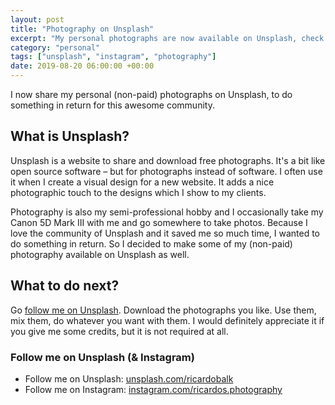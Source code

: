 ```yaml
---
layout: post
title: "Photography on Unsplash"
excerpt: "My personal photographs are now available on Unsplash, check it out!"
category: "personal"
tags: ["unsplash", "instagram", "photography"]
date: 2019-08-20 06:00:00 +00:00
---
```


I now share my personal (non-paid) photographs on Unsplash, to do something in return for this awesome community.

## What is Unsplash?

Unsplash is a website to share and download free photographs. It's a bit like open source software &ndash; but for photographs instead of software. I often use it when I create a visual design for a new website. It adds a nice photographic touch to the designs which I show to my clients.

Photography is also my semi-professional hobby and I occasionally take my Canon 5D Mark III with me and go somewhere to take photos. Because I love the community of Unsplash and it saved me so much time, I wanted to do something in return. So I decided to make some of my (non-paid) photography available on Unsplash as well.

## What to do next?

Go [follow me on Unsplash](https://unsplash.com/ricardobalk). Download the photographs you like. Use them, mix them, do whatever you want with them. I would definitely appreciate it if you give me some credits, but it is not required at all.

### Follow me on Unsplash (&amp; Instagram)

- Follow me on Unsplash: [unsplash.com/ricardobalk](https://unsplash.com/ricardobalk)
- Follow me on Instagram: [instagram.com/ricardos.photography](https://instagram.com/ricardos.photography)